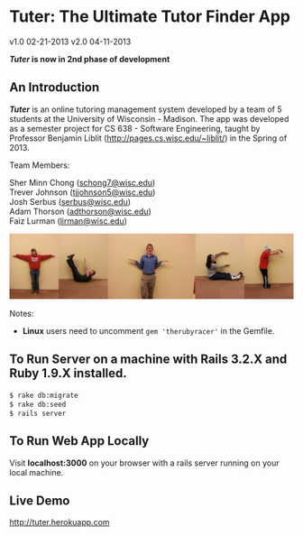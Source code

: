 # Tuter: The Ultimate Tutor Finder App 
v1.0 02-21-2013
v2.0 04-11-2013

**_Tuter_ is now in 2nd phase of development** 

## An Introduction 
**_Tuter_** is an online tutoring management system developed by a team of 5 students at the University of Wisconsin - Madison. The app was developed as a semester project for CS 638 - Software Engineering, taught by Professor Benjamin Liblit (http://pages.cs.wisc.edu/~liblit/) in the Spring of 2013. 

Team Members:

Sher Minn Chong (schong7@wisc.edu) <br />
Trever Johnson (tjjohnson5@wisc.edu) <br />
Josh Serbus (serbus@wisc.edu) <br />
Adam Thorson (adthorson@wisc.edu) <br />
Faiz Lurman (lirman@wisc.edu) <br />

![Logo](app/assets/images/Tuter.png?raw=true)

Notes: 

 - **Linux** users need to uncomment `gem 'therubyracer'` in the Gemfile. 

## To Run Server on a machine with Rails 3.2.X and Ruby 1.9.X installed.
```
$ rake db:migrate
$ rake db:seed
$ rails server
```

## To Run Web App Locally 
Visit **localhost:3000** on your browser with a rails server running on your local machine.

## Live Demo
http://tuter.herokuapp.com